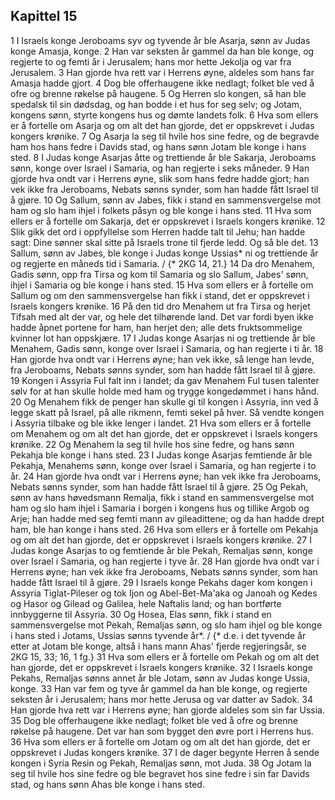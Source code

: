 ## Kapittel 15

1 I Israels konge Jeroboams syv og tyvende år ble Asarja, sønn av Judas konge Amasja, konge.
2 Han var seksten år gammel da han ble konge, og regjerte to og femti år i Jerusalem; hans mor hette Jekolja og var fra Jerusalem.
3 Han gjorde hva rett var i Herrens øyne, aldeles som hans far Amasja hadde gjort.
4 Dog ble offerhaugene ikke nedlagt; folket ble ved å ofre og brenne røkelse på haugene.
5 Og Herren slo kongen, så han ble spedalsk til sin dødsdag, og han bodde i et hus for seg selv; og Jotam, kongens sønn, styrte kongens hus og dømte landets folk.
6 Hva som ellers er å fortelle om Asarja og om alt det han gjorde, det er oppskrevet i Judas kongers krønike.
7 Og Asarja la seg til hvile hos sine fedre, og de begravde ham hos hans fedre i Davids stad, og hans sønn Jotam ble konge i hans sted.
8 I Judas konge Asarjas åtte og trettiende år ble Sakarja, Jeroboams sønn, konge over Israel i Samaria, og han regjerte i seks måneder.
9 Han gjorde hva ondt var i Herrens øyne, slik som hans fedre hadde gjort; han vek ikke fra Jeroboams, Nebats sønns synder, som han hadde fått Israel til å gjøre.
10 Og Sallum, sønn av Jabes, fikk i stand en sammensvergelse mot ham og slo ham ihjel i folkets påsyn og ble konge i hans sted.
11 Hva som ellers er å fortelle om Sakarja, det er oppskrevet i Israels kongers krønike.
12 Slik gikk det ord i oppfyllelse som Herren hadde talt til Jehu; han hadde sagt: Dine sønner skal sitte på Israels trone til fjerde ledd. Og så ble det.
13 Sallum, sønn av Jabes, ble konge i Judas konge Ussias* ni og trettiende år og regjerte en måneds tid i Samaria. / {* 2KG 14, 21.}
14 Da dro Menahem, Gadis sønn, opp fra Tirsa og kom til Samaria og slo Sallum, Jabes' sønn, ihjel i Samaria og ble konge i hans sted.
15 Hva som ellers er å fortelle om Sallum og om den sammensvergelse han fikk i stand, det er oppskrevet i Israels kongers krønike.
16 På den tid dro Menahem ut fra Tirsa og herjet Tifsah med alt der var, og hele det tilhørende land. Det var fordi byen ikke hadde åpnet portene for ham, han herjet den; alle dets fruktsommelige kvinner lot han oppskjære.
17 I Judas konge Asarjas ni og trettiende år ble Menahem, Gadis sønn, konge over Israel i Samaria, og han regjerte i ti år.
18 Han gjorde hva ondt var i Herrens øyne; han vek ikke, så lenge han levde, fra Jeroboams, Nebats sønns synder, som han hadde fått Israel til å gjøre.
19 Kongen i Assyria Ful falt inn i landet; da gav Menahem Ful tusen talenter sølv for at han skulle holde med ham og trygge kongedømmet i hans hånd.
20 Og Menahem fikk de penger han skulle gi til kongen i Assyria, inn ved å legge skatt på Israel, på alle rikmenn, femti sekel på hver. Så vendte kongen i Assyria tilbake og ble ikke lenger i landet.
21 Hva som ellers er å fortelle om Menahem og om alt det han gjorde, det er oppskrevet i Israels kongers krønike.
22 Og Menahem la seg til hvile hos sine fedre, og hans sønn Pekahja ble konge i hans sted.
23 I Judas konge Asarjas femtiende år ble Pekahja, Menahems sønn, konge over Israel i Samaria, og han regjerte i to år.
24 Han gjorde hva ondt var i Herrens øyne; han vek ikke fra Jeroboams, Nebats sønns synder, som han hadde fått Israel til å gjøre.
25 Og Pekah, sønn av hans høvedsmann Remalja, fikk i stand en sammensvergelse mot ham og slo ham ihjel i Samaria i borgen i kongens hus og tillike Argob og Arje; han hadde med seg femti mann av gileadittene; og da han hadde drept ham, ble han konge i hans sted.
26 Hva som ellers er å fortelle om Pekahja og om alt det han gjorde, det er oppskrevet i Israels kongers krønike.
27 I Judas konge Asarjas to og femtiende år ble Pekah, Remaljas sønn, konge over Israel i Samaria, og han regjerte i tyve år.
28 Han gjorde hva ondt var i Herrens øyne; han vek ikke fra Jeroboams, Nebats sønns synder, som han hadde fått Israel til å gjøre.
29 I Israels konge Pekahs dager kom kongen i Assyria Tiglat-Pileser og tok Ijon og Abel-Bet-Ma'aka og Janoah og Kedes og Hasor og Gilead og Galilea, hele Naftalis land; og han bortførte innbyggerne til Assyria.
30 Og Hosea, Elas sønn, fikk i stand en sammensvergelse mot Pekah, Remaljas sønn, og slo ham ihjel og ble konge i hans sted i Jotams, Ussias sønns tyvende år*. / {* d.e. i det tyvende år etter at Jotam ble konge, altså i hans mann Ahas' fjerde regjeringsår, se 2KG 15, 33; 16, 1 fg.}
31 Hva som ellers er å fortelle om Pekah og om alt det han gjorde, det er oppskrevet i Israels kongers krønike.
32 I Israels konge Pekahs, Remaljas sønns annet år ble Jotam, sønn av Judas konge Ussia, konge.
33 Han var fem og tyve år gammel da han ble konge, og regjerte seksten år i Jerusalem; hans mor hette Jerusa og var datter av Sadok.
34 Han gjorde hva rett var i Herrens øyne; han gjorde aldeles som sin far Ussia.
35 Dog ble offerhaugene ikke nedlagt; folket ble ved å ofre og brenne røkelse på haugene. Det var han som bygget den øvre port i Herrens hus.
36 Hva som ellers er å fortelle om Jotam og om alt det han gjorde, det er oppskrevet i Judas kongers krønike.
37 I de dager begynte Herren å sende kongen i Syria Resin og Pekah, Remaljas sønn, mot Juda.
38 Og Jotam la seg til hvile hos sine fedre og ble begravet hos sine fedre i sin far Davids stad, og hans sønn Ahas ble konge i hans sted.
